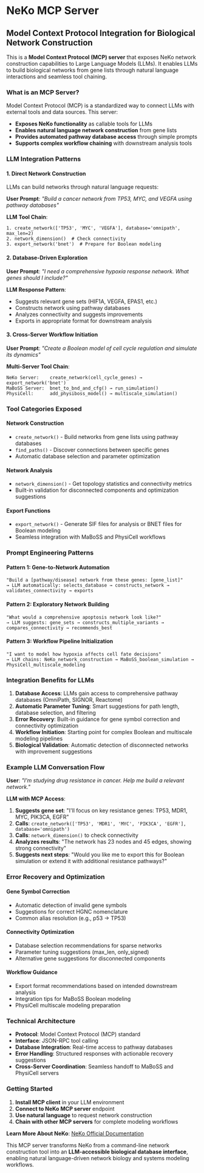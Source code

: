 # NeKo MCP Server
## Model Context Protocol Integration for Biological Network Construction

This is a **Model Context Protocol (MCP) server** that exposes NeKo network construction capabilities to Large Language Models (LLMs). It enables LLMs to build biological networks from gene lists through natural language interactions and seamless tool chaining.

### What is an MCP Server?

Model Context Protocol (MCP) is a standardized way to connect LLMs with external tools and data sources. This server:

- **Exposes NeKo functionality** as callable tools for LLMs
- **Enables natural language network construction** from gene lists
- **Provides automated pathway database access** through simple prompts
- **Supports complex workflow chaining** with downstream analysis tools

### LLM Integration Patterns

#### 1. Direct Network Construction
LLMs can build networks through natural language requests:

**User Prompt**: *"Build a cancer network from TP53, MYC, and VEGFA using pathway databases"*

**LLM Tool Chain**:
```
1. create_network(['TP53', 'MYC', 'VEGFA'], database='omnipath', max_len=2)
2. network_dimension()  # Check connectivity
3. export_network('bnet')  # Prepare for Boolean modeling
```

#### 2. Database-Driven Exploration
**User Prompt**: *"I need a comprehensive hypoxia response network. What genes should I include?"*

**LLM Response Pattern**:
- Suggests relevant gene sets (HIF1A, VEGFA, EPAS1, etc.)
- Constructs network using pathway databases
- Analyzes connectivity and suggests improvements
- Exports in appropriate format for downstream analysis

#### 3. Cross-Server Workflow Initiation
**User Prompt**: *"Create a Boolean model of cell cycle regulation and simulate its dynamics"*

**Multi-Server Tool Chain**:
```
NeKo Server:    create_network(cell_cycle_genes) → export_network('bnet')
MaBoSS Server:  bnet_to_bnd_and_cfg() → run_simulation()
PhysiCell:      add_physiboss_model() → multiscale_simulation()
```

### Tool Categories Exposed

#### Network Construction
- `create_network()` - Build networks from gene lists using pathway databases
- `find_paths()` - Discover connections between specific genes
- Automatic database selection and parameter optimization

#### Network Analysis
- `network_dimension()` - Get topology statistics and connectivity metrics
- Built-in validation for disconnected components and optimization suggestions

#### Export Functions
- `export_network()` - Generate SIF files for analysis or BNET files for Boolean modeling
- Seamless integration with MaBoSS and PhysiCell workflows

### Prompt Engineering Patterns

#### Pattern 1: Gene-to-Network Automation
```
"Build a [pathway/disease] network from these genes: [gene_list]"
→ LLM automatically: selects_database → constructs_network → validates_connectivity → exports
```

#### Pattern 2: Exploratory Network Building
```
"What would a comprehensive apoptosis network look like?"
→ LLM suggests: gene_sets → constructs_multiple_variants → compares_connectivity → recommends_best
```

#### Pattern 3: Workflow Pipeline Initialization
```
"I want to model how hypoxia affects cell fate decisions"
→ LLM chains: NeKo_network_construction → MaBoSS_boolean_simulation → PhysiCell_multiscale_modeling
```

### Integration Benefits for LLMs

1. **Database Access**: LLMs gain access to comprehensive pathway databases (OmniPath, SIGNOR, Reactome)
2. **Automatic Parameter Tuning**: Smart suggestions for path length, database selection, and filtering
3. **Error Recovery**: Built-in guidance for gene symbol correction and connectivity optimization
4. **Workflow Initiation**: Starting point for complex Boolean and multiscale modeling pipelines
5. **Biological Validation**: Automatic detection of disconnected networks with improvement suggestions

### Example LLM Conversation Flow

**User**: *"I'm studying drug resistance in cancer. Help me build a relevant network."*

**LLM with MCP Access**:
1. **Suggests gene set**: "I'll focus on key resistance genes: TP53, MDR1, MYC, PIK3CA, EGFR"
2. **Calls**: `create_network(['TP53', 'MDR1', 'MYC', 'PIK3CA', 'EGFR'], database='omnipath')`
3. **Calls**: `network_dimension()` to check connectivity
4. **Analyzes results**: "The network has 23 nodes and 45 edges, showing strong connectivity"
5. **Suggests next steps**: "Would you like me to export this for Boolean simulation or extend it with additional resistance pathways?"

### Error Recovery and Optimization

#### Gene Symbol Correction
- Automatic detection of invalid gene symbols
- Suggestions for correct HGNC nomenclature
- Common alias resolution (e.g., p53 → TP53)

#### Connectivity Optimization
- Database selection recommendations for sparse networks
- Parameter tuning suggestions (max_len, only_signed)
- Alternative gene suggestions for disconnected components

#### Workflow Guidance
- Export format recommendations based on intended downstream analysis
- Integration tips for MaBoSS Boolean modeling
- PhysiCell multiscale modeling preparation

### Technical Architecture

- **Protocol**: Model Context Protocol (MCP) standard
- **Interface**: JSON-RPC tool calling
- **Database Integration**: Real-time access to pathway databases
- **Error Handling**: Structured responses with actionable recovery suggestions
- **Cross-Server Coordination**: Seamless handoff to MaBoSS and PhysiCell servers

### Getting Started

1. **Install MCP client** in your LLM environment
2. **Connect to NeKo MCP server** endpoint
3. **Use natural language** to request network construction
4. **Chain with other MCP servers** for complete modeling workflows

**Learn More About NeKo**: [NeKo Official Documentation](https://github.com/sysbio-curie/neko)

This MCP server transforms NeKo from a command-line network construction tool into an **LLM-accessible biological database interface**, enabling natural language-driven network biology and systems modeling workflows.
